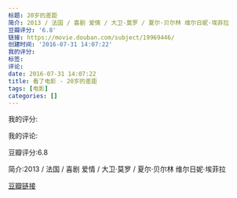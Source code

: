 ```yaml
---
标题: 20岁的差距
简介: 2013 / 法国 / 喜剧 爱情 / 大卫·莫罗 / 夏尔·贝尔林 维尔日妮·埃菲拉
豆瓣评分: '6.8'
链接: https://movie.douban.com/subject/19969446/
创建时间: '2016-07-31 14:07:22'
我的评分:
标签:
评论:
date: 2016-07-31 14:07:22
title: 看了电影 - 20岁的差距
tags: [电影]
categories: []
---
```


我的评分:

我的评论:

豆瓣评分:6.8

简介:2013 / 法国 / 喜剧 爱情 / 大卫·莫罗 / 夏尔·贝尔林 维尔日妮·埃菲拉

[豆瓣链接](https://movie.douban.com/subject/19969446/)

